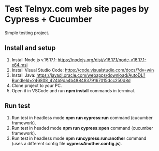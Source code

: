 # Test Telnyx.com web site pages by Cypress + Cucumber
Simple testing project.

## Install and setup
1. Install Node.js v.16.17.1: https://nodejs.org/dist/v16.17.1/node-v16.17.1-x64.msi
2. Install Visual Studio Code: https://code.visualstudio.com/docs/?dv=win
3. Install Java: https://javadl.oracle.com/webapps/download/AutoDL?BundleId=246808_424b9da4b48848379167015dcc250d8d
4. Clone project to your PC. 
5. Open it in VSCode and run **npm install** commands in terminal.
   
## Run test
1. Run test in headless mode **npm run cypress:run** command (cucumber framework).
2. Run test in headed mode **npm run cypress:open** command (cucumber framework).
3. Run test in headless mode **npm runcypress:run:another** command (uses a different config file **cypressAnother.config.js**).